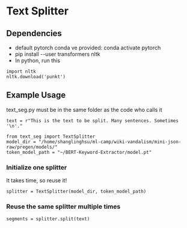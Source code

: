# Text Splitter
## Dependencies
* default pytorch conda ve provided: conda activate pytorch
* pip install --user transformers nltk
* In python, run this
```
import nltk
nltk.download('punkt')
```


##            Example Usage             

text_seg.py must be in the same folder as the code who calls it
```
text = r"This is the text to be split. Many sentences. Sometimes '\n'."

from text_seg import TextSplitter
model_dir = "/home/shanglinghsu/ml-camp/wiki-vandalism/mini-json-raw/pregen/models/"
token_model_path = "~/BERT-Keyword-Extractor/model.pt"

```

### Initialize one splitter
It takes time, so reuse it!
```
splitter = TextSplitter(model_dir, token_model_path) 
```


### Reuse the same splitter multiple times
```
segments = splitter.split(text)
```
